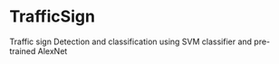 # TrafficSign
Traffic sign Detection and classification using SVM classifier and pre-trained AlexNet
